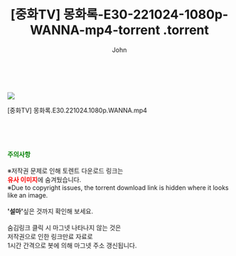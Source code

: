 ﻿---
layout: post
title:  "                   [중화TV] 몽화록-E30-221024-1080p-WANNA-mp4-torrent                .torrent"
author: John
categories: [ 드라마 ]
tags: [  ]
image: https://torrentrj59.com/uploadfile/full/65884d411e86812c9c1f3bb7613575b388f3f2ec.jpg 
description: "                   [중화TV] 몽화록-E30-221024-1080p-WANNA-mp4-torrent                 torrent 정보 공유"
toc: true
toc_sticky: true
---

<br>
<p><img src="https://torrentrj59.com/uploadfile/full/65884d411e86812c9c1f3bb7613575b388f3f2ec.jpg"/></p>
 [중화TV] 몽화록.E30.221024.1080p.WANNA.mp4    
    
<br><br><br>
<p data-ke-size="size16"><b><span style="color: green;">주의사항</span></b><br /><br />※저작권 문제로 인해 토렌트 다운로드 링크는<br /><b><span style="color: red;">유사 이미지</span></b>에 숨겨뒀습니다.<br />※Due to copyright issues, the torrent download link is hidden where it looks like an image.<br /><br /><b>'설마'</b>싶은 것까지 확인해 보세요.<br /><br />숨김링크 클릭 시 마그넷 나타나지 않는 것은<br />저작권으로 인한 링크만료 자료로<br />1시간 간격으로 봇에 의해 마그넷 주소 갱신됩니다.</p>

